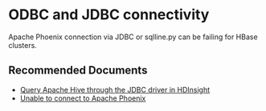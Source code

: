<properties
    pageTitle="Azure HDInsight Client tool issue: ODBC or JDBC"
    description="ODBC-JDBC connectivity"
    Service="microsoft.hdinsight"
    resource="clusters"
    authors="TobyTu"
    ms.author="jaserano"
    displayOrder="6"
    selfHelpType="generic"
    supportTopicIds="32636485"
    resourceTags=""
    productPesIds="15078"
    cloudEnvironments="MoonCake"
    ArticleId="871a530b-ca29-4b9c-96f1-9038613921c5"
/>

# ODBC and JDBC connectivity

Apache Phoenix connection via JDBC or sqlline.py can be failing for HBase clusters.

## **Recommended Documents**

* [Query Apache Hive through the JDBC driver in HDInsight](https://docs.azure.cn/hdinsight/hadoop/apache-hadoop-connect-hive-jdbc-driver)
* [Unable to connect to Apache Phoenix](https://hdinsight.github.io/hbase/phoenix-connectivity-issue)
